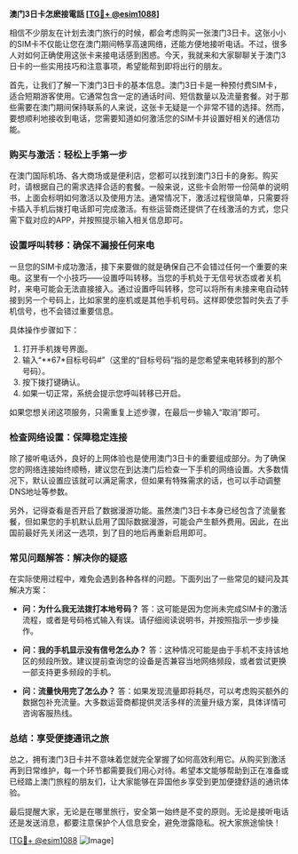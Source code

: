 **澳门3日卡怎麽接電話 [[TG💪+ @esim1088](https://t.me/s/esim1088)]**

相信不少朋友在计划去澳门旅行的时候，都会考虑购买一张澳门3日卡。这张小小的SIM卡不仅能让您在澳门期间畅享高速网络，还能方便地接听电话。不过，很多人对如何正确使用这张卡来接电话感到困惑。今天，我就来和大家聊聊关于澳门3日卡的一些实用技巧和注意事项，希望能帮到即将出行的朋友。

首先，让我们了解一下澳门3日卡的基本信息。澳门3日卡是一种预付费SIM卡，适合短期游客使用。它通常包含一定的通话时间、短信数量以及流量套餐。对于那些需要在澳门期间保持联系的人来说，这张卡无疑是一个非常不错的选择。然而，要想顺利地接收到电话，您需要知道如何激活您的SIM卡并设置好相关的通信功能。

### **购买与激活：轻松上手第一步**

在澳门国际机场、各大商场或是便利店，您都可以找到澳门3日卡的身影。购买时，请根据自己的需求选择合适的套餐。一般来说，这些卡会附带一份简单的说明书，上面会标明如何激活以及使用方法。通常情况下，激活过程很简单，只需要将卡插入手机后拨打电话即可完成激活。有些运营商还提供了在线激活的方式，您只需下载对应的APP，并按照提示输入相关信息即可。

### **设置呼叫转移：确保不漏接任何来电**

一旦您的SIM卡成功激活，接下来要做的就是确保自己不会错过任何一个重要的来电。这里有一个小技巧——设置呼叫转移。当您的手机处于无信号状态或者关机时，来电可能会无法直接接入。通过设置呼叫转移，您可以将所有未接来电自动转接到另一个号码上，比如家里的座机或是其他手机号码。这样即使您暂时失去了手机信号，也不会错过重要信息。

具体操作步骤如下：
1. 打开手机拨号界面。
2. 输入“**67*目标号码#”（这里的“目标号码”指的是您希望来电转移到的那个号码）。
3. 按下拨打键确认。
4. 如果一切正常，系统会提示您呼叫转移已开启。

如果您想关闭这项服务，只需重复上述步骤，在最后一步输入“取消”即可。

### **检查网络设置：保障稳定连接**

除了接听电话外，良好的上网体验也是使用澳门3日卡的重要组成部分。为了确保您的网络连接始终顺畅，建议您在到达澳门后检查一下手机的网络设置。大多数情况下，默认设置应该就可以满足需求，但如果有特殊需求的话，也可以手动调整DNS地址等参数。

另外，记得查看是否开启了数据漫游功能。虽然澳门3日卡本身已经包含了流量套餐，但如果您的手机默认启用了国际数据漫游，可能会产生额外费用。因此，在出国前最好先关闭这一选项，到了目的地后再重新启用即可。

### **常见问题解答：解决你的疑惑**

在实际使用过程中，难免会遇到各种各样的问题。下面列出了一些常见的疑问及其解决方案：

- **问：为什么我无法拨打本地号码？**
  答：这可能是因为您尚未完成SIM卡的激活流程，或者是号码格式输入有误。请仔细阅读说明书，并按照指示一步步操作。

- **问：我的手机显示没有信号怎么办？**
  答：这种情况可能是由于手机不支持该地区的频段所致。建议提前查询您的设备是否兼容当地网络频段，或者尝试更换一部支持更多频段的手机。

- **问：流量快用完了怎么办？**
  答：如果发现流量即将耗尽，可以考虑购买额外的数据包补充流量。大多数运营商都提供灵活多样的流量升级方案，具体详情可咨询客服热线。

### **总结：享受便捷通讯之旅**

总之，拥有澳门3日卡并不意味着您就完全掌握了如何高效利用它。从购买到激活再到日常维护，每一个环节都需要我们用心对待。希望本文能够帮助到正在准备或已经踏上澳门旅程的朋友们，让大家能够在异国他乡享受到更加便捷舒适的通讯体验。

最后提醒大家，无论是在哪里旅行，安全第一始终是不变的原则。无论是接听电话还是发送消息，都要注意保护个人信息安全，避免泄露隐私。祝大家旅途愉快！

[[TG💪+ @esim1088](https://t.me/s/esim1088) ![Image](https://i.postimg.cc/4NQfJmqS/Snipaste-2025-05-13-00-14-12.png)]